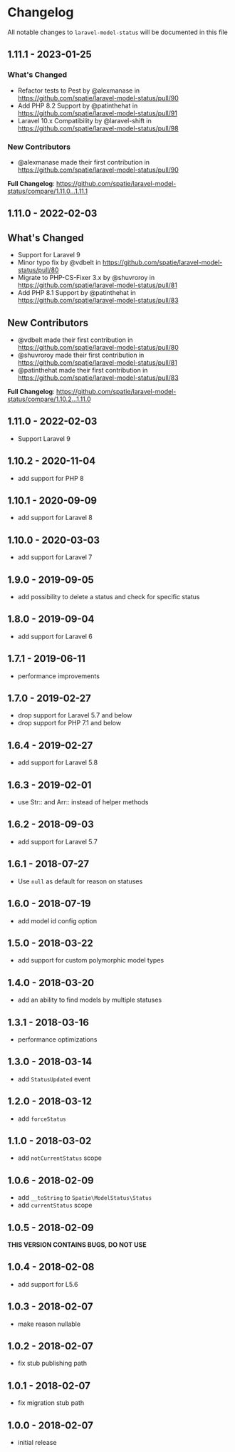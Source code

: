# Changelog

All notable changes to `laravel-model-status` will be documented in this file

## 1.11.1 - 2023-01-25

### What's Changed

- Refactor tests to Pest by @alexmanase in https://github.com/spatie/laravel-model-status/pull/90
- Add PHP 8.2 Support by @patinthehat in https://github.com/spatie/laravel-model-status/pull/91
- Laravel 10.x Compatibility by @laravel-shift in https://github.com/spatie/laravel-model-status/pull/98

### New Contributors

- @alexmanase made their first contribution in https://github.com/spatie/laravel-model-status/pull/90

**Full Changelog**: https://github.com/spatie/laravel-model-status/compare/1.11.0...1.11.1

## 1.11.0 - 2022-02-03

## What's Changed

- Support for Laravel 9
- Minor typo fix by @vdbelt in https://github.com/spatie/laravel-model-status/pull/80
- Migrate to PHP-CS-Fixer 3.x by @shuvroroy in https://github.com/spatie/laravel-model-status/pull/81
- Add PHP 8.1 Support by @patinthehat in https://github.com/spatie/laravel-model-status/pull/83

## New Contributors

- @vdbelt made their first contribution in https://github.com/spatie/laravel-model-status/pull/80
- @shuvroroy made their first contribution in https://github.com/spatie/laravel-model-status/pull/81
- @patinthehat made their first contribution in https://github.com/spatie/laravel-model-status/pull/83

**Full Changelog**: https://github.com/spatie/laravel-model-status/compare/1.10.2...1.11.0

## 1.11.0 - 2022-02-03

- Support Laravel 9

## 1.10.2 - 2020-11-04

- add support for PHP 8

## 1.10.1 - 2020-09-09

- add support for Laravel 8

## 1.10.0 - 2020-03-03

- add support for Laravel 7

## 1.9.0 - 2019-09-05

- add possibility to delete a status and check for specific status

## 1.8.0 - 2019-09-04

- add support for Laravel 6

## 1.7.1 - 2019-06-11

- performance improvements

## 1.7.0 - 2019-02-27

- drop support for Laravel 5.7 and below
- drop support for PHP 7.1 and below

## 1.6.4 - 2019-02-27

- add support for Laravel 5.8

## 1.6.3 - 2019-02-01

- use Str:: and Arr:: instead of helper methods

## 1.6.2 - 2018-09-03

- add support for Laravel 5.7

## 1.6.1 - 2018-07-27

- Use `null` as default for reason on statuses

## 1.6.0 - 2018-07-19

- add model id config option

## 1.5.0 - 2018-03-22

- add support for custom polymorphic model types

## 1.4.0 - 2018-03-20

- add an ability to find models by multiple statuses

## 1.3.1 - 2018-03-16

- performance optimizations

## 1.3.0 - 2018-03-14

- add `StatusUpdated` event

## 1.2.0 - 2018-03-12

- add `forceStatus`

## 1.1.0 - 2018-03-02

- add `notCurrentStatus` scope

## 1.0.6 - 2018-02-09

- add `__toString` to `Spatie\ModelStatus\Status`
- add `currentStatus` scope

## 1.0.5 - 2018-02-09

**THIS VERSION CONTAINS BUGS, DO NOT USE**

## 1.0.4 - 2018-02-08

- add support for L5.6

## 1.0.3 - 2018-02-07

- make reason nullable

## 1.0.2 - 2018-02-07

- fix stub publishing path

## 1.0.1 - 2018-02-07

- fix migration stub path

## 1.0.0 - 2018-02-07

- initial release
